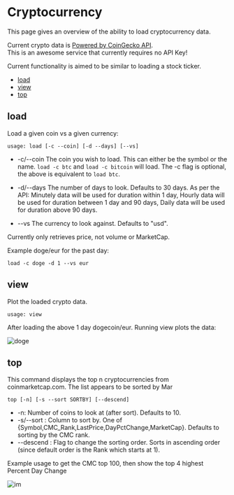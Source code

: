 # Cryptocurrency

This page gives an overview of the ability to load cryptocurrency data.

Current crypto  data is [Powered by CoinGecko API](#https://www.coingecko.com/en).  
This is an awesome service that currently requires no API Key!

Current functionality is aimed to be similar to loading a stock ticker.

* [load](#load)
* [view](#view)
* [top](#top)

## load  <a name="load"></a>
Load a given coin vs a given currency:

````
usage: load [-c --coin] [-d --days] [--vs]
````
* -c/--coin The coin you wish to load.  This can either be the symbol or the name.  `load -c btc` and `load -c bitcoin` 
  will load.  The -c flag is optional,  the above is equivalent to `load btc`.
  
* -d/--days The number of days to look.  Defaults to 30 days.  As per the API: Minutely data will be used for duration within 1 day, 
  Hourly data will be used for duration between 1 day and 90 days, Daily data will be used for duration above 90 days.

* --vs The currency to look against.  Defaults to "usd".

Currently only retrieves price, not volume or MarketCap.

Example doge/eur for the past day:
````
load -c doge -d 1 --vs eur
````

## view  <a name="view"></a>
Plot the loaded crypto data.
````
usage: view
````
After loading the above 1 day dogecoin/eur.  Running view plots the data:

![doge](https://user-images.githubusercontent.com/18151143/112690617-7832f500-8e52-11eb-84c4-253ab222a918.png)


## top <a name="top"></a>
This command displays the top n cryptocurrencies from coinmarketcap.com.  The list appears to be sorted by Mar

````
top [-n] [-s --sort SORTBY] [--descend]
````
* -n: Number of coins to look at (after sort).  Defaults to 10.
* -s/--sort : Column to sort by. One of {Symbol,CMC_Rank,LastPrice,DayPctChange,MarketCap}. Defaults to sorting by the CMC rank.
* --descend : Flag to change the sorting order.  Sorts in ascending order (since default order is the Rank which starts at 1).

Example usage to get the CMC top 100, then show the top 4 highest Percent Day Change

![im](https://user-images.githubusercontent.com/18151143/115587223-6bf85700-a29b-11eb-9d96-cb4239b7c2d0.png)
